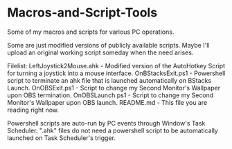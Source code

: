 # Macros-and-Script-Tools
Some of my macros and scripts for various PC operations.

Some are just modified versions of publicly available scripts.
Maybe I'll upload an original working script someday when the need arises.

Filelist:
LeftJoystick2Mouse.ahk                  - Modified version of the AutoHotkey Script for turning a joystick into a mouse interface.
OnBStacksExit.ps1                       - Powershell script to terminate an ahk file that is launched automatically on BStacks Launch.
OnOBSExit.ps1                           - Script to change my Second Monitor's Wallpaper upon OBS termination.
OnOBSLaunch.ps1                         - Script to change my Second Monitor's Wallpaper upon OBS launch.
README.md                               - This file you are reading right now.

Powershell scripts are auto-run by PC events through Window's Task Scheduler.
".ahk" files do not need a powershell script to be automatically launched on Task Scheduler's trigger.
